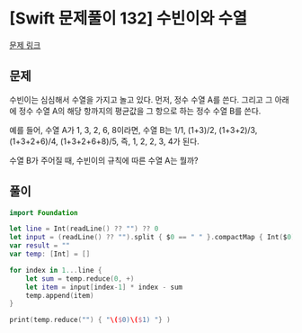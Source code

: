 # [Swift 문제풀이 132] 수빈이와 수열

[문제 링크](https://www.acmicpc.net/problem/10539)

## 문제

수빈이는 심심해서 수열을 가지고 놀고 있다. 먼저, 정수 수열 A를 쓴다. 그리고 그 아래에 정수 수열 A의 해당 항까지의 평균값을 그 항으로 하는 정수 수열 B를 쓴다. 

예를 들어, 수열 A가 1, 3, 2, 6, 8이라면, 수열 B는 1/1, (1+3)/2, (1+3+2)/3, (1+3+2+6)/4, (1+3+2+6+8)/5, 즉, 1, 2, 2, 3, 4가 된다. 

수열 B가 주어질 때, 수빈이의 규칙에 따른 수열 A는 뭘까?

## 풀이

```swift
import Foundation

let line = Int(readLine() ?? "") ?? 0
let input = (readLine() ?? "").split { $0 == " " }.compactMap { Int($0) }
var result = ""
var temp: [Int] = []

for index in 1...line {
    let sum = temp.reduce(0, +)
    let item = input[index-1] * index - sum
    temp.append(item)
}

print(temp.reduce("") { "\($0)\($1) "} )
```
